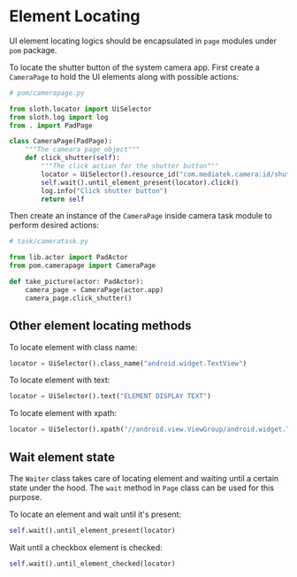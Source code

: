 # Element Locating

UI element locating logics should be encapsulated in `page` modules under `pom` package.

To locate the shutter button of the system camera app.
First create a `CameraPage` to hold the UI elements along with possible actions:

```python
# pom/camerapage.py

from sloth.locator import UiSelector
from sloth.log import log
from . import PadPage

class CameraPage(PadPage):
    """The cameara page object"""
    def click_shutter(self):
        """The click action for the shutter button"""
        locator = UiSelector().resource_id("com.mediatek.camera:id/shutter_button")
        self.wait().until_element_present(locator).click()
        log.info("Click shutter button")
        return self
```

Then create an instance of the `CameraPage` inside camera task module to perform desired actions:

```python
# task/cameratask.py

from lib.actor import PadActor
from pom.camerapage import CameraPage

def take_picture(actor: PadActor):
    camera_page = CameraPage(actor.app)
    camera_page.click_shutter() 
```

## Other element locating methods

To locate element with class name:

```python
locator = UiSelector().class_name("android.widget.TextView")
```

To locate element with text:

```python
locator = UiSelector().text("ELEMENT DISPLAY TEXT")
```

To locate element with xpath:

```python
locator = UiSelector().xpath("//android.view.ViewGroup/android.widget.TextView")
```

## Wait element state

The `Waiter` class takes care of locating element and waiting until a certain state under the hood.
The `wait` method in `Page` class can be used for this purpose.

To locate an element and wait until it's present:

```python
self.wait().until_element_present(locator)
```

Wait until a checkbox element is checked:

```python
self.wait().until_element_checked(locator)
```
